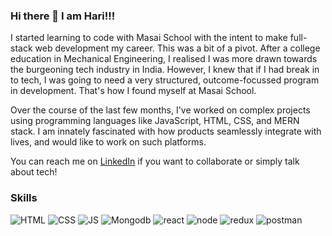 ### Hi there 👋 I am Hari!!!

 I started learning to code with Masai School with the intent to make full-stack web development my career. This was a bit of a pivot. After a college education in Mechanical Engineering, I realised I was more drawn towards the burgeoning tech industry in India. However, I knew that if I had break in to tech, I was going to need a very structured, outcome-focussed program in development. That's how I found myself at Masai School.

Over the course of the last few months, I've worked on complex projects using programming languages like JavaScript, HTML, CSS, and MERN stack. I am innately fascinated with how products seamlessly integrate with lives, and would like to work on such platforms.

You can reach me on [LinkedIn](https://www.linkedin.com/in/hari-kishore-reddy-b158b7228/) if you want to collaborate or simply talk about tech!
### Skills
 ![HTML](https://img.icons8.com/nolan/48/html-5.png)
 ![CSS](https://img.icons8.com/dusk/48/000000/css3.png)
 ![JS](https://img.icons8.com/dusk/48/000000/javascript-logo.png)
 ![Mongodb](https://img.icons8.com/color/48/000000/mongodb.png)
 ![react](https://img.icons8.com/color/48/000000/react-native.png)
 ![node](https://img.icons8.com/color/48/000000/nodejs.png)
 ![redux](https://img.icons8.com/color/48/000000/redux.png)
 ![postman](https://img.icons8.com/external-tal-revivo-color-tal-revivo/48/000000/external-postman-is-the-only-complete-api-development-environment-logo-color-tal-revivo.png)
